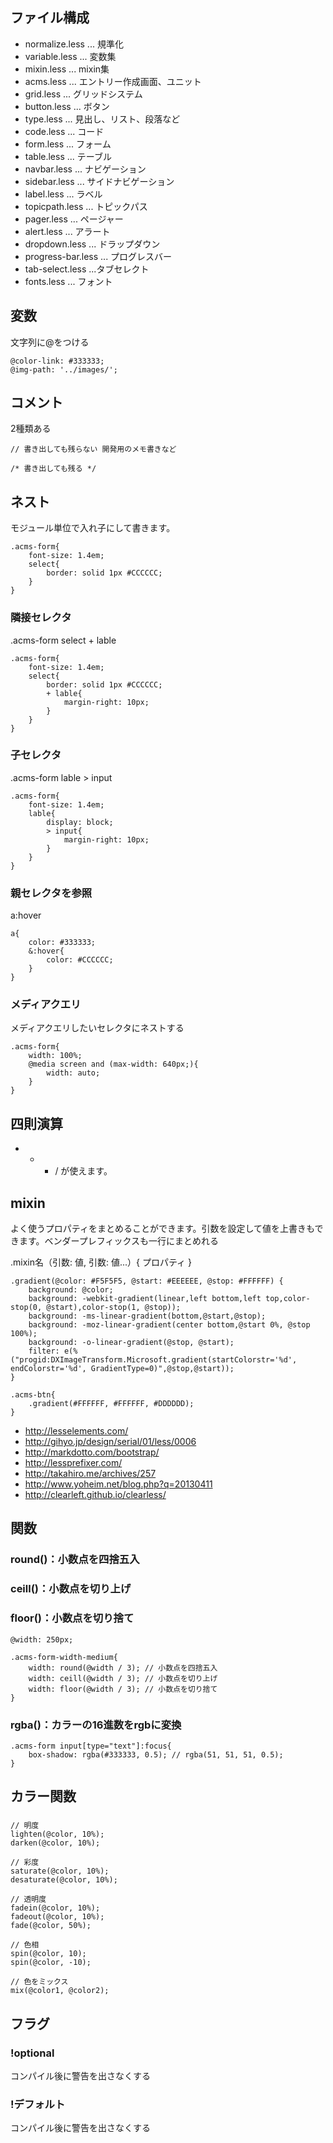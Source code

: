 ファイル構成
------

* normalize.less ... 規準化
* variable.less ... 変数集
* mixin.less ... mixin集
* acms.less ... エントリー作成画面、ユニット
* grid.less ... グリッドシステム
* button.less ... ボタン
* type.less ... 見出し、リスト、段落など
* code.less ... コード
* form.less ... フォーム
* table.less ... テーブル
* navbar.less ... ナビゲーション
* sidebar.less ... サイドナビゲーション
* label.less ... ラベル
* topicpath.less ... トピックパス
* pager.less ... ページャー
* alert.less ... アラート
* dropdown.less ... ドラップダウン
* progress-bar.less ... プログレスバー
* tab-select.less ...タブセレクト
* fonts.less ... フォント

変数
--

文字列に@をつける

```less
@color-link: #333333;
@img-path: '../images/';
```

コメント
----

2種類ある

```
// 書き出しても残らない 開発用のメモ書きなど

/* 書き出しても残る */
```

ネスト
---

モジュール単位で入れ子にして書きます。

```
.acms-form{
	font-size: 1.4em;
	select{
		border: solid 1px #CCCCCC;
	}
}
```

### 隣接セレクタ

.acms-form select + lable

```
.acms-form{
	font-size: 1.4em;
	select{
		border: solid 1px #CCCCCC;
		+ lable{
			margin-right: 10px;
		}
	}
}
```

### 子セレクタ

.acms-form lable > input

```
.acms-form{
	font-size: 1.4em;
	lable{
		display: block;
		> input{
			margin-right: 10px;
		}
	}
}
```

### 親セレクタを参照

a:hover

```
a{
	color: #333333;
	&:hover{
		color: #CCCCCC;
	}
}
```

### メディアクエリ

メディアクエリしたいセレクタにネストする

```
.acms-form{
	width: 100%;
	@media screen and (max-width: 640px;){
		width: auto;
	}
}
```

四則演算
----

+ - * / が使えます。

mixin
-----

よく使うプロパティをまとめることができます。引数を設定して値を上書きもできます。ベンダープレフィックスも一行にまとめれる

.mixin名（引数: 値, 引数: 値...）{ プロパティ }

```
.gradient(@color: #F5F5F5, @start: #EEEEEE, @stop: #FFFFFF) {
	background: @color;
	background: -webkit-gradient(linear,left bottom,left top,color-stop(0, @start),color-stop(1, @stop));
	background: -ms-linear-gradient(bottom,@start,@stop);
	background: -moz-linear-gradient(center bottom,@start 0%, @stop 100%);
	background: -o-linear-gradient(@stop, @start);
	filter: e(%("progid:DXImageTransform.Microsoft.gradient(startColorstr='%d', endColorstr='%d', GradientType=0)",@stop,@start));
}

.acms-btn{
	.gradient(#FFFFFF, #FFFFFF, #DDDDDD);
}
```

* http://lesselements.com/
* http://gihyo.jp/design/serial/01/less/0006
* http://markdotto.com/bootstrap/
* http://lessprefixer.com/
* http://takahiro.me/archives/257
* http://www.yoheim.net/blog.php?q=20130411
* http://clearleft.github.io/clearless/


関数
--

### round()：小数点を四捨五入

### ceill()：小数点を切り上げ

### floor()：小数点を切り捨て

```
@width: 250px;

.acms-form-width-medium{
	width: round(@width / 3); // 小数点を四捨五入
	width: ceill(@width / 3); // 小数点を切り上げ
	width: floor(@width / 3); // 小数点を切り捨て
}
```

### rgba()：カラーの16進数をrgbに変換

```
.acms-form input[type="text"]:focus{
	box-shadow: rgba(#333333, 0.5); // rgba(51, 51, 51, 0.5);
}
```

カラー関数
-----

### 
```
// 明度
lighten(@color, 10%);
darken(@color, 10%);

// 彩度
saturate(@color, 10%);
desaturate(@color, 10%);

// 透明度
fadein(@color, 10%);
fadeout(@color, 10%);
fade(@color, 50%);

// 色相
spin(@color, 10);
spin(@color, -10);

// 色をミックス
mix(@color1, @color2);
```

フラグ
---

### !optional

コンパイル後に警告を出さなくする

### !デフォルト

コンパイル後に警告を出さなくする